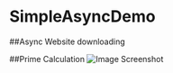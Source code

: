 # SimpleAsyncDemo

##Async Website downloading

##Prime Calculation 
![Image Screenshot](screenshot.png)
